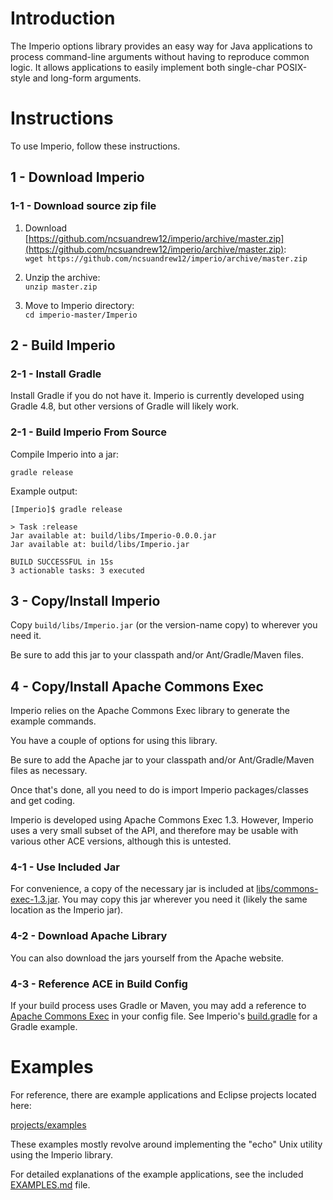# Introduction

The Imperio options library provides an easy way for Java applications to process command-line arguments without having to reproduce common logic. It allows applications to easily implement both single-char POSIX-style and long-form arguments.

# Instructions

To use Imperio, follow these instructions.

## 1 - Download Imperio

### 1-1 - Download source zip file

1. Download [https://github.com/ncsuandrew12/imperio/archive/master.zip](https://github.com/ncsuandrew12/imperio/archive/master.zip):  
 `wget https://github.com/ncsuandrew12/imperio/archive/master.zip`

1. Unzip the archive:  
 `unzip master.zip`

1. Move to Imperio directory:  
 `cd imperio-master/Imperio`

## 2 - Build Imperio

### 2-1 - Install Gradle

Install Gradle if you do not have it. Imperio is currently developed using Gradle 4.8, but other versions of Gradle will likely work.

### 2-1 - Build Imperio From Source

Compile Imperio into a jar:

`gradle release`

Example output:

```
[Imperio]$ gradle release

> Task :release
Jar available at: build/libs/Imperio-0.0.0.jar
Jar available at: build/libs/Imperio.jar

BUILD SUCCESSFUL in 15s
3 actionable tasks: 3 executed
```

## 3 - Copy/Install Imperio

Copy `build/libs/Imperio.jar` (or the version-name copy) to wherever you need it.

Be sure to add this jar to your classpath and/or Ant/Gradle/Maven files.

## 4 - Copy/Install Apache Commons Exec

Imperio relies on the Apache Commons Exec library to generate the example commands.

You have a couple of options for using this library.

Be sure to add the Apache jar to your classpath and/or Ant/Gradle/Maven files as necessary.

Once that's done, all you need to do is import Imperio packages/classes and get coding.

Imperio is developed using Apache Commons Exec 1.3. However, Imperio uses a very small subset of the API, and therefore may be usable with various other ACE versions, although this is untested.

### 4-1 - Use Included Jar

For convenience, a copy of the necessary jar is included at [libs/commons-exec-1.3.jar](libs/commons-exec-1.3.jar). You may copy this jar wherever you need it (likely the same location as the Imperio jar).

### 4-2 - Download Apache Library

You can also download the jars yourself from the Apache website.

### 4-3 - Reference ACE in Build Config

If your build process uses Gradle or Maven, you may add a reference to [Apache Commons Exec](https://mvnrepository.com/artifact/org.apache.commons/commons-exec) in your config file. See Imperio's [build.gradle](build.gradle) for a Gradle example.

# Examples

For reference, there are example applications and Eclipse projects located here:

[projects/examples](projects/examples)

These examples mostly revolve around implementing the "echo" Unix utility using the Imperio library.

For detailed explanations of the example applications, see the included [EXAMPLES.md](docs/EXAMPLES.md) file.
